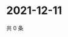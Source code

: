 # 2021-12-11

共 0 条

<!-- BEGIN WEIBO -->
<!-- 最后更新时间 Sat Dec 11 2021 02:00:52 GMT+0800 (China Standard Time) -->

<!-- END WEIBO -->
